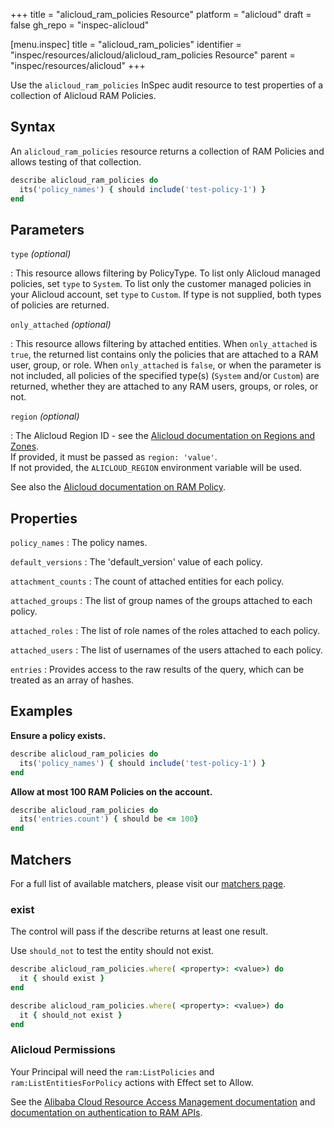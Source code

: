 +++
title = "alicloud_ram_policies Resource"
platform = "alicloud"
draft = false
gh_repo = "inspec-alicloud"

[menu.inspec]
title = "alicloud_ram_policies"
identifier = "inspec/resources/alicloud/alicloud_ram_policies Resource"
parent = "inspec/resources/alicloud"
+++

Use the `alicloud_ram_policies` InSpec audit resource to test properties of a collection of Alicloud RAM Policies.

## Syntax

An `alicloud_ram_policies` resource returns a collection of RAM Policies and allows testing of that collection.

```ruby
describe alicloud_ram_policies do
  its('policy_names') { should include('test-policy-1') }
end
```

## Parameters

`type` _(optional)_

: This resource allows filtering by PolicyType.
  To list only Alicloud managed policies, set `type` to `System`. To list only the customer managed policies in your Alicloud account, set `type` to `Custom`. If type is not supplied, both types of policies are returned.

`only_attached` _(optional)_

: This resource allows filtering by attached entities.
  When `only_attached` is `true`, the returned list contains only the policies that are attached to a RAM user, group, or role. When `only_attached` is `false`, or when the parameter is not included, all policies of the specified type(s) (`System` and/or `Custom`) are returned, whether they are attached to any RAM users, groups, or roles, or not.

`region` _(optional)_

: The Alicloud Region ID - see the [Alicloud documentation on Regions and Zones](https://www.alibabacloud.com/help/doc-detail/40654.htm).  
  If provided, it must be passed as `region: 'value'`.  
  If not provided, the `ALICLOUD_REGION` environment variable will be used.

See also the [Alicloud documentation on RAM Policy](https://partners-intl.aliyun.com/help/doc-detail/93732.htm).

## Properties

`policy_names`
: The policy names.

`default_versions`
: The 'default_version' value of each policy.

`attachment_counts`
: The count of attached entities for each policy.

`attached_groups`
: The list of group names of the groups attached to each policy.

`attached_roles`
: The list of role names of the roles attached to each policy.

`attached_users`
: The list of usernames of the users attached to each policy.

`entries`
: Provides access to the raw results of the query, which can be treated as an array of hashes.

## Examples

**Ensure a policy exists.**

```ruby
describe alicloud_ram_policies do
  its('policy_names') { should include('test-policy-1') }
end
```

**Allow at most 100 RAM Policies on the account.**

```ruby
describe alicloud_ram_policies do
  its('entries.count') { should be <= 100}
end
```

## Matchers

For a full list of available matchers, please visit our [matchers page](https://www.inspec.io/docs/reference/matchers/).

### exist

The control will pass if the describe returns at least one result.

Use `should_not` to test the entity should not exist.

```ruby
describe alicloud_ram_policies.where( <property>: <value>) do
  it { should exist }
end
```

```ruby
describe alicloud_ram_policies.where( <property>: <value>) do
  it { should_not exist }
end
```

### Alicloud Permissions

Your Principal will need the `ram:ListPolicies` and `ram:ListEntitiesForPolicy` actions with Effect set to Allow.

See the [Alibaba Cloud Resource Access Management documentation](https://www.alibabacloud.com/help/doc-detail/57445.htm?spm=a2c63.p38356.b99.12.51ef1b28W18VZd) and
[documentation on authentication to RAM APIs](https://partners-intl.aliyun.com/help/doc-detail/102666.htm).
